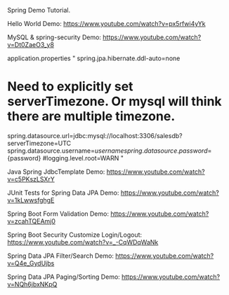 
Spring Demo Tutorial. 

Hello World Demo: https://www.youtube.com/watch?v=px5rfwi4yYk

MySQL & spring-security Demo: https://www.youtube.com/watch?v=Dt0ZaeO3_y8

application.properties
"
spring.jpa.hibernate.ddl-auto=none
# Need to explicitly set serverTimezone. Or mysql will think there are multiple timezone. 
spring.datasource.url=jdbc:mysql://localhost:3306/salesdb?serverTimezone=UTC
spring.datasource.username=${username}
spring.datasource.password=${password}
#logging.level.root=WARN
"

Java Spring JdbcTemplate Demo: https://www.youtube.com/watch?v=c5PKszLSXrY 


JUnit Tests for Spring Data JPA Demo: https://www.youtube.com/watch?v=1kLwwsfghgE 


Spring Boot Form Validation Demo: https://www.youtube.com/watch?v=zcahTQEAmj0 

Spring Boot Security Customize Login/Logout: https://www.youtube.com/watch?v=_-CqWDqWaNk

Spring Data JPA Filter/Search Demo: https://www.youtube.com/watch?v=Q4e_GydUjbs 

Spring Data JPA Paging/Sorting Demo: https://www.youtube.com/watch?v=NQh6jbxNKpQ






